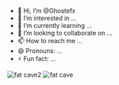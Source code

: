 - 👋 Hi, I’m @Ghostefx
- 👀 I’m interested in ...
- 🌱 I’m currently learning ...
- 💞️ I’m looking to collaborate on ...
- 📫 How to reach me ...
- 😄 Pronouns: ...
- ⚡ Fun fact: ...

<!---
Ghostefx/Ghostefx is a ✨ special ✨ repository because its `README.md` (this file) appears on your GitHub profile.
You can click the Preview link to take a look at your changes.
--->
![fat cave2](https://github.com/Ghostefx/Ghostefx/assets/127989555/8103e999-9982-4153-be35-8269677dbcca)
![fat cave](https://github.com/Ghostefx/Ghostefx/assets/127989555/cf5d1058-4af5-4d7e-a1e9-18e74b83f840)
